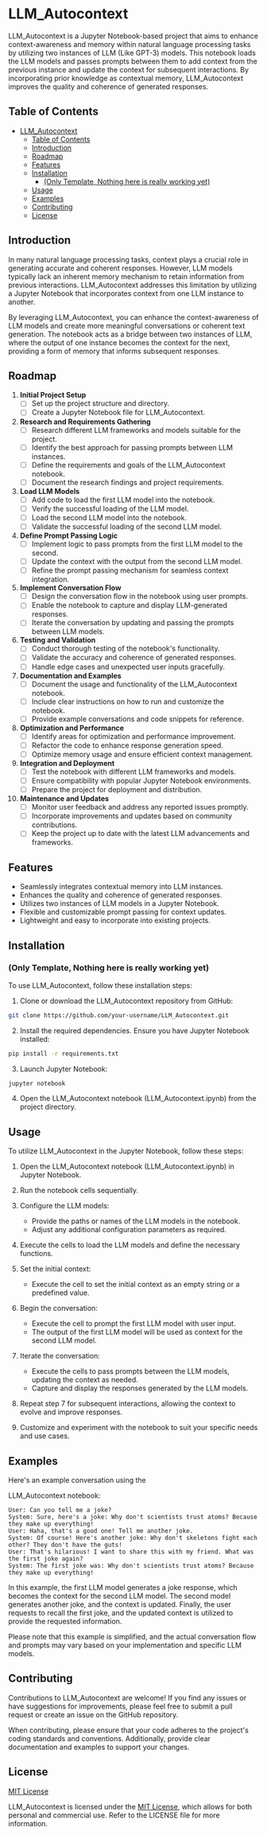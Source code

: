 # LLM_Autocontext

LLM_Autocontext is a Jupyter Notebook-based project that aims to enhance context-awareness and memory within natural language processing tasks by utilizing two instances of LLM (Like GPT-3) models. This notebook loads the LLM models and passes prompts between them to add context from the previous instance and update the context for subsequent interactions. By incorporating prior knowledge as contextual memory, LLM_Autocontext improves the quality and coherence of generated responses.

## Table of Contents

- [LLM\_Autocontext](#llm_autocontext)
  - [Table of Contents](#table-of-contents)
  - [Introduction](#introduction)
  - [Roadmap](#roadmap)
  - [Features](#features)
  - [Installation](#installation)
    - [(Only Template, Nothing here is really working yet)](#only-template-nothing-here-is-really-working-yet)
  - [Usage](#usage)
  - [Examples](#examples)
  - [Contributing](#contributing)
  - [License](#license)

## Introduction

In many natural language processing tasks, context plays a crucial role in generating accurate and coherent responses. However, LLM models typically lack an inherent memory mechanism to retain information from previous interactions. LLM_Autocontext addresses this limitation by utilizing a Jupyter Notebook that incorporates context from one LLM instance to another.

By leveraging LLM_Autocontext, you can enhance the context-awareness of LLM models and create more meaningful conversations or coherent text generation. The notebook acts as a bridge between two instances of LLM, where the output of one instance becomes the context for the next, providing a form of memory that informs subsequent responses.

## Roadmap

1. **Initial Project Setup**
   - [ ] Set up the project structure and directory.
   - [ ] Create a Jupyter Notebook file for LLM_Autocontext.

2. **Research and Requirements Gathering**
   - [ ] Research different LLM frameworks and models suitable for the project.
   - [ ] Identify the best approach for passing prompts between LLM instances.
   - [ ] Define the requirements and goals of the LLM_Autocontext notebook.
   - [ ] Document the research findings and project requirements.

3. **Load LLM Models**
   - [ ] Add code to load the first LLM model into the notebook.
   - [ ] Verify the successful loading of the LLM model.
   - [ ] Load the second LLM model into the notebook.
   - [ ] Validate the successful loading of the second LLM model.

4. **Define Prompt Passing Logic**
   - [ ] Implement logic to pass prompts from the first LLM model to the second.
   - [ ] Update the context with the output from the second LLM model.
   - [ ] Refine the prompt passing mechanism for seamless context integration.

5. **Implement Conversation Flow**
   - [ ] Design the conversation flow in the notebook using user prompts.
   - [ ] Enable the notebook to capture and display LLM-generated responses.
   - [ ] Iterate the conversation by updating and passing the prompts between LLM models.

6. **Testing and Validation**
   - [ ] Conduct thorough testing of the notebook's functionality.
   - [ ] Validate the accuracy and coherence of generated responses.
   - [ ] Handle edge cases and unexpected user inputs gracefully.

7. **Documentation and Examples**
   - [ ] Document the usage and functionality of the LLM_Autocontext notebook.
   - [ ] Include clear instructions on how to run and customize the notebook.
   - [ ] Provide example conversations and code snippets for reference.

8. **Optimization and Performance**
   - [ ] Identify areas for optimization and performance improvement.
   - [ ] Refactor the code to enhance response generation speed.
   - [ ] Optimize memory usage and ensure efficient context management.

9. **Integration and Deployment**
   - [ ] Test the notebook with different LLM frameworks and models.
   - [ ] Ensure compatibility with popular Jupyter Notebook environments.
   - [ ] Prepare the project for deployment and distribution.

10. **Maintenance and Updates**
    - [ ] Monitor user feedback and address any reported issues promptly.
    - [ ] Incorporate improvements and updates based on community contributions.
    - [ ] Keep the project up to date with the latest LLM advancements and frameworks.

## Features

- Seamlessly integrates contextual memory into LLM instances.
- Enhances the quality and coherence of generated responses.
- Utilizes two instances of LLM models in a Jupyter Notebook.
- Flexible and customizable prompt passing for context updates.
- Lightweight and easy to incorporate into existing projects.

## Installation 
### (Only Template, Nothing here is really working yet)

To use LLM_Autocontext, follow these installation steps:

1. Clone or download the LLM_Autocontext repository from GitHub:

```bash
git clone https://github.com/your-username/LLM_Autocontext.git
```

2. Install the required dependencies. Ensure you have Jupyter Notebook installed:

```bash
pip install -r requirements.txt
```

3. Launch Jupyter Notebook:

```bash
jupyter notebook
```

4. Open the LLM_Autocontext notebook (LLM_Autocontext.ipynb) from the project directory.

## Usage

To utilize LLM_Autocontext in the Jupyter Notebook, follow these steps:

1. Open the LLM_Autocontext notebook (LLM_Autocontext.ipynb) in Jupyter Notebook.

2. Run the notebook cells sequentially.

3. Configure the LLM models:
   - Provide the paths or names of the LLM models in the notebook.
   - Adjust any additional configuration parameters as required.

4. Execute the cells to load the LLM models and define the necessary functions.

5. Set the initial context:
   - Execute the cell to set the initial context as an empty string or a predefined value.

6. Begin the conversation:
   - Execute the cell to prompt the first LLM model with user input.
   - The output of the first LLM model will be used as context for the second LLM model.

7. Iterate the conversation:
   - Execute the cells to pass prompts between the LLM models, updating the context as needed.
   - Capture and display the responses generated by the LLM models.

8. Repeat step 7 for subsequent interactions, allowing the context to evolve and improve responses.

9. Customize and experiment with the notebook to suit your specific needs and use cases.

## Examples

Here's an example conversation using the

 LLM_Autocontext notebook:

```
User: Can you tell me a joke?
System: Sure, here's a joke: Why don't scientists trust atoms? Because they make up everything!
User: Haha, that's a good one! Tell me another joke.
System: Of course! Here's another joke: Why don't skeletons fight each other? They don't have the guts!
User: That's hilarious! I want to share this with my friend. What was the first joke again?
System: The first joke was: Why don't scientists trust atoms? Because they make up everything!
```

In this example, the first LLM model generates a joke response, which becomes the context for the second LLM model. The second model generates another joke, and the context is updated. Finally, the user requests to recall the first joke, and the updated context is utilized to provide the requested information.

Please note that this example is simplified, and the actual conversation flow and prompts may vary based on your implementation and specific LLM models.

## Contributing

Contributions to LLM_Autocontext are welcome! If you find any issues or have suggestions for improvements, please feel free to submit a pull request or create an issue on the GitHub repository.

When contributing, please ensure that your code adheres to the project's coding standards and conventions. Additionally, provide clear documentation and examples to support your changes.

## License

[MIT License](LICENSE)

LLM_Autocontext is licensed under the [MIT License](LICENSE), which allows for both personal and commercial use. Refer to the LICENSE file for more information.